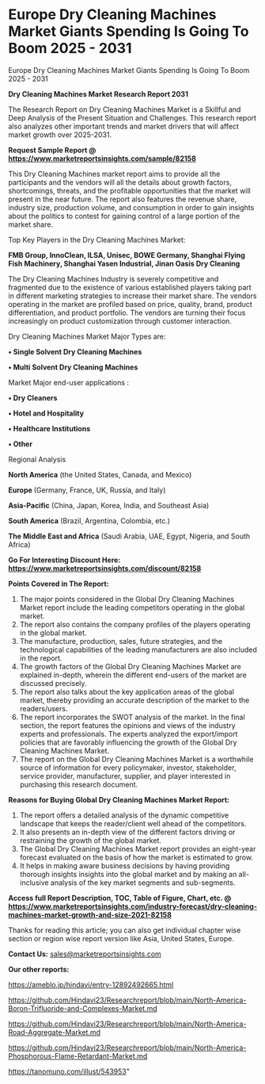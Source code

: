 # Europe Dry Cleaning Machines Market Giants Spending Is Going To Boom 2025 - 2031
Europe Dry Cleaning Machines Market Giants Spending Is Going To Boom 2025 - 2031

<strong>Dry Cleaning Machines Market Research Report 2031</strong>

The Research Report on Dry Cleaning Machines Market is a Skillful and Deep Analysis of the Present Situation and Challenges. This research report also analyzes other important trends and market drivers that will affect market growth over 2025-2031.

<strong>Request Sample Report @ <a href=https://www.marketreportsinsights.com/sample/82158>https://www.marketreportsinsights.com/sample/82158</a></strong>

This Dry Cleaning Machines market report aims to provide all the participants and the vendors will all the details about growth factors, shortcomings, threats, and the profitable opportunities that the market will present in the near future. The report also features the revenue share, industry size, production volume, and consumption in order to gain insights about the politics to contest for gaining control of a large portion of the market share.

Top Key Players in the Dry Cleaning Machines Market:

<strong>FMB Group, InnoClean, ILSA, Unisec, BOWE Germany, Shanghai Flying Fish Machinery, Shanghai Yasen Industrial, Jinan Oasis Dry Cleaning</strong>

The Dry Cleaning Machines Industry is severely competitive and fragmented due to the existence of various established players taking part in different marketing strategies to increase their market share. The vendors operating in the market are profiled based on price, quality, brand, product differentiation, and product portfolio. The vendors are turning their focus increasingly on product customization through customer interaction.

Dry Cleaning Machines Market Major Types are:

<strong>• Single Solvent Dry Cleaning Machines

• Multi Solvent Dry Cleaning Machines</strong>

Market Major end-user applications :

<strong>• Dry Cleaners

• Hotel and Hospitality

• Healthcare Institutions

• Other</strong>

Regional Analysis

</u><strong><b>North America</b></strong> (the United States, Canada, and Mexico)

<strong><b>Europe </b></strong>(Germany, France, UK, Russia, and Italy)

<strong><b>Asia-Pacific</b></strong> (China, Japan, Korea, India, and Southeast Asia)

<strong><b>South America</b></strong> (Brazil, Argentina, Colombia, etc.)

<strong><b>The Middle East and Africa</b></strong> (Saudi Arabia, UAE, Egypt, Nigeria, and South Africa)

<strong>Go For Interesting Discount Here: <a href=https://www.marketreportsinsights.com/discount/82158>https://www.marketreportsinsights.com/discount/82158</a></strong>

<strong>Points Covered in The Report:</strong>
<ol>
  <li>The major points considered in the Global Dry Cleaning Machines Market report include the leading competitors operating in the global market.</li>
  <li>The report also contains the company profiles of the players operating in the global market.</li>
  <li>The manufacture, production, sales, future strategies, and the technological capabilities of the leading manufacturers are also included in the report.</li>
  <li>The growth factors of the Global Dry Cleaning Machines Market are explained in-depth, wherein the different end-users of the market are discussed precisely.</li>
  <li>The report also talks about the key application areas of the global market, thereby providing an accurate description of the market to the readers/users.</li>
  <li>The report incorporates the SWOT analysis of the market. In the final section, the report features the opinions and views of the industry experts and professionals. The experts analyzed the export/import policies that are favorably influencing the growth of the Global Dry Cleaning Machines Market.</li>
  <li>The report on the Global Dry Cleaning Machines Market is a worthwhile source of information for every policymaker, investor, stakeholder, service provider, manufacturer, supplier, and player interested in purchasing this research document.</li>
</ol>
<strong>Reasons for Buying Global Dry Cleaning Machines Market Report:</strong>

<ol>
  <li>The report offers a detailed analysis of the dynamic competitive landscape that keeps the reader/client well ahead of the competitors.</li>
  <li>It also presents an in-depth view of the different factors driving or restraining the growth of the global market.</li>
  <li>The Global Dry Cleaning Machines Market report provides an eight-year forecast evaluated on the basis of how the market is estimated to grow.</li>
  <li>It helps in making aware business decisions by having providing thorough insights insights into the global market and by making an all-inclusive analysis of the key market segments and sub-segments.</li>
</ol>
<strong>Access full Report Description, TOC, Table of Figure, Chart, etc. @ <a href=https://www.marketreportsinsights.com/industry-forecast/dry-cleaning-machines-market-growth-and-size-2021-82158>https://www.marketreportsinsights.com/industry-forecast/dry-cleaning-machines-market-growth-and-size-2021-82158</a></strong>


Thanks for reading this article; you can also get individual chapter wise section or region wise report version like Asia, United States, Europe.

<strong>Contact Us:</strong>
sales@marketreportsinsights.com

<strong>Our other reports:</strong>

<a href=https://ameblo.jp/hindavi/entry-12892492665.html>https://ameblo.jp/hindavi/entry-12892492665.html</a>

<a href=https://github.com/Hindavi23/Researchreport/blob/main/North-America-Boron-Trifluoride-and-Complexes-Market.md>https://github.com/Hindavi23/Researchreport/blob/main/North-America-Boron-Trifluoride-and-Complexes-Market.md</a>

<a href=https://github.com/Hindavi23/Researchreport/blob/main/North-America-Road-Aggregate-Market.md>https://github.com/Hindavi23/Researchreport/blob/main/North-America-Road-Aggregate-Market.md</a>

<a href=https://github.com/Hindavi23/Researchreport/blob/main/North-America-Phosphorous-Flame-Retardant-Market.md>https://github.com/Hindavi23/Researchreport/blob/main/North-America-Phosphorous-Flame-Retardant-Market.md</a>

<a href=https://tanomuno.com/illust/543953>https://tanomuno.com/illust/543953</a>"
